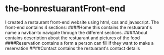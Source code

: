 # the-bonrestuarantFront-end
I created a restaurant front-end website using html, css and javascript.
The front-end contains 4 sections:
####Home
this contains the restuarant's name 
a navbar-to navigate through the different sections.
####About
contains description about the restuarant and pictures of the food
####Reservation
contains a form a person can fill if they want to make a reservation
####Contact
contains the restuarant's contact details
